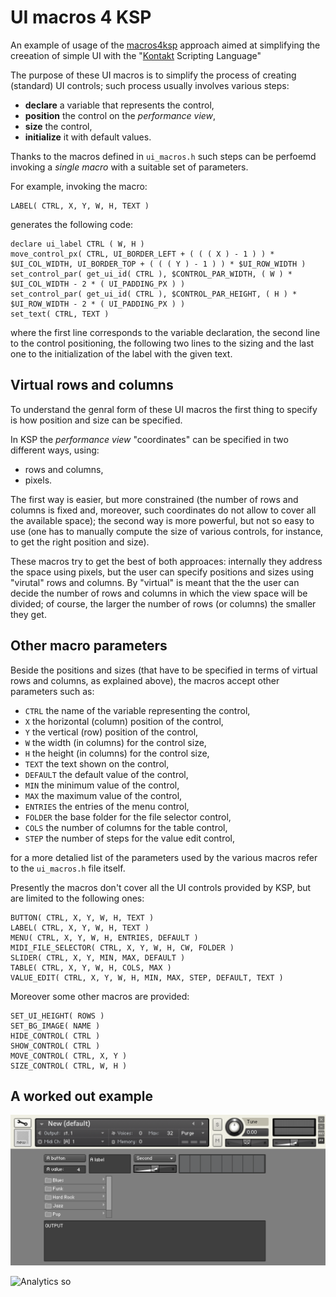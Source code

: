 # UI macros 4 KSP

An example of usage of the [macros4ksp](https://github.com/raffadrummer/macros4ksp) approach aimed at simplifying the
creeation of simple UI with the "[Kontakt](http://www.native-instruments.com/en/products/komplete/samplers/kontakt-5/) Scripting Language"

The purpose of these UI macros is to simplify the process of creating (standard) UI controls; such process usually involves various steps:

- **declare** a variable that represents the control,
- **position** the control on the *performance view*,
- **size** the control,
- **initialize** it with default values.

Thanks to the macros defined in `ui_macros.h` such steps can be perfoemd invoking a *single macro* with a suitable set of parameters.

For example, invoking the macro:

    LABEL( CTRL, X, Y, W, H, TEXT )

generates the following code:

    declare ui_label CTRL ( W, H )
    move_control_px( CTRL, UI_BORDER_LEFT + ( ( ( X ) - 1 ) ) * $UI_COL_WIDTH, UI_BORDER_TOP + ( ( ( Y ) - 1 ) ) * $UI_ROW_WIDTH )
    set_control_par( get_ui_id( CTRL ), $CONTROL_PAR_WIDTH, ( W ) * $UI_COL_WIDTH - 2 * ( UI_PADDING_PX ) )
    set_control_par( get_ui_id( CTRL ), $CONTROL_PAR_HEIGHT, ( H ) * $UI_ROW_WIDTH - 2 * ( UI_PADDING_PX ) )
    set_text( CTRL, TEXT )

where the first line corresponds to the variable declaration, the second line to the control positioning, the following two lines to the sizing and the last one to the initialization of the label with the given text.

## Virtual rows and columns

To understand the genral form of these UI macros the first thing to specify is how position and size can be specified.

In KSP the *performance view* "coordinates" can be specified in two different ways, using:

- rows and columns,
- pixels.

The first way is easier, but more constrained (the number of rows and columns is fixed and, moreover, such coordinates do not allow to cover all the available space); the second way is more powerful, but not so easy to use (one has to manually compute the size of various controls, for instance, to get the right position and size).

These macros try to get the best of both approaces: internally they address the space using pixels, but the user can specify positions and sizes using "virutal" rows and columns. By "virtual" is meant that the the user can decide the number of rows and columns in which the view space will be divided; of course, the larger the number of rows (or columns) the smaller they get.

## Other macro parameters

Beside the positions and sizes (that have to be specified in terms of virtual rows and columns, as explained above), the macros accept other parameters such as:

- `CTRL` the name of the variable representing the control,
- `X` the horizontal (column) position of the control,
- `Y` the vertical (row) position of the control,
- `W` the width (in columns) for the control size,
- `H` the height (in columns) for the control size,
- `TEXT` the text shown on the control,
- `DEFAULT` the default value of the control,
- `MIN` the minimum value of the control,
- `MAX` the maximum value of the control,
- `ENTRIES` the entries of the menu control,
- `FOLDER` the base folder for the file selector control,
- `COLS` the number of columns for the table control,
- `STEP` the number of steps for the value edit control,

for a more detalied list of the parameters used by the various macros refer to the `ui_macros.h` file itself.

Presently the macros don't cover all the UI controls provided by KSP, but are limited to the following ones:

    BUTTON( CTRL, X, Y, W, H, TEXT )
    LABEL( CTRL, X, Y, W, H, TEXT )
    MENU( CTRL, X, Y, W, H, ENTRIES, DEFAULT )
    MIDI_FILE_SELECTOR( CTRL, X, Y, W, H, CW, FOLDER )
    SLIDER( CTRL, X, Y, MIN, MAX, DEFAULT )
    TABLE( CTRL, X, Y, W, H, COLS, MAX )
    VALUE_EDIT( CTRL, X, Y, W, H, MIN, MAX, STEP, DEFAULT, TEXT )

Moreover some other macros are provided:

    SET_UI_HEIGHT( ROWS )
    SET_BG_IMAGE( NAME )
    HIDE_CONTROL( CTRL )
    SHOW_CONTROL( CTRL )
    MOVE_CONTROL( CTRL, X, Y )
    SIZE_CONTROL( CTRL, W, H )

## A worked out example

![screenshot](/example/screenshot.png?raw=true "creenshot")


![Analytics](https://ga-beacon.appspot.com/UA-49277456-5/uimacros4ksp?pixel)
so
